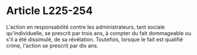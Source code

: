 # Article L225-254

L'action en responsabilité contre les administrateurs, tant sociale qu'individuelle, se prescrit par trois ans, à compter du fait dommageable ou s'il a été dissimulé, de sa révélation. Toutefois, lorsque le fait est qualifié crime, l'action se prescrit par dix ans.